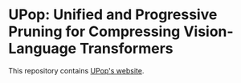 # UPop: Unified and Progressive Pruning for Compressing Vision-Language Transformers
This repository contains [UPop's website](https://dachuanshi.com/UPop-Project/).

